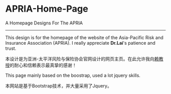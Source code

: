 # APRIA-Home-Page
A Homepage Designs For The APRIA


------

This design is for the homepage of the website of the Asia-Pacific Risk and Insurance Association (APRIA). I really appreciate **Dr.Lai**'s patience and trust.

本设计是为亚洲-太平洋风险与保险协会官网设计的网页主页。在此允许我向[赖教授](http://omba.wsu.edu/lai/)的耐心和信赖表示最真挚的感谢！

This page mainly based on the boostrap, used a lot jquery skills.

本网站是基于Bootstrap技术，并大量采用了Jquery。
